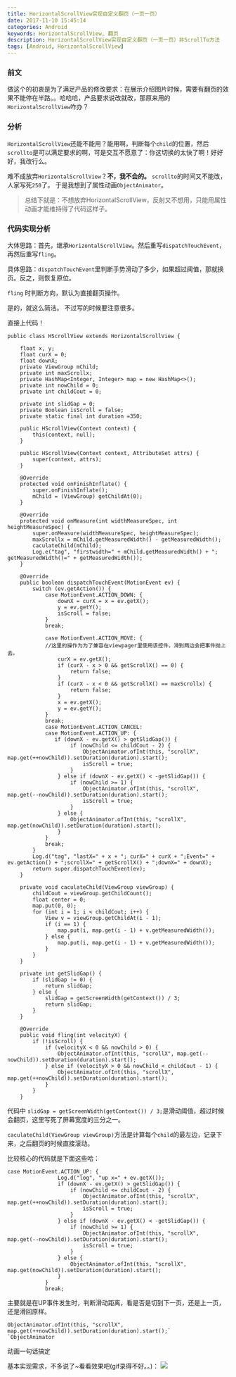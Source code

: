```yaml
---
title: HorizontalScrollView实现自定义翻页（一页一页）
date: 2017-11-10 15:45:14
categories: Android
keywords: HorizontalScrollView, 翻页
description: HorizontalScrollView实现自定义翻页（一页一页）非ScrollTo方法
tags: [Android, HorizontalScrollView]
---
```

### 前文

做这个的初衷是为了满足产品的修改要求：在展示介绍图片时候，需要有翻页的效果不能停在半路。。哈哈哈，产品要求说改就改，那原来用的`HorizontalScrollView`咋办？

### 分析
`HorizontalScrollView`还能不能用？能用啊，判断每个`child`的位置，然后`scrollto`是可以满足要求的啊，可是交互不愿意了：你这切换的太快了啊！好好好，我改行么。

难不成放弃`HorizontalScrollView`？**不，我不会的。**
`scrollto`的时间又不能改，人家写死`250`了。
于是我想到了属性动画`ObjectAnimator`。
> 总结下就是：不想放弃HorizontalScrollView，反射又不想用，只能用属性动画才能维持得了代码这样子。


### 代码实现分析

大体思路：首先，继承`HorizontalScrollView`。然后重写`dispatchTouchEvent`，再然后重写`fling`。

具体思路：`dispatchTouchEvent`里判断手势滑动了多少，如果超过阈值，那就换页。反之，则恢复原位。

`fling` 时判断方向，默认为直接翻页操作。

是的，就这么简洁。 不过写的时候要注意很多。

直接上代码！

```
public class HScrollView extends HorizontalScrollView {
  
    float x, y;
    float curX = 0;
    float downX;
    private ViewGroup mChild;
    private int maxScrollx;
    private HashMap<Integer, Integer> map = new HashMap<>();
    private int nowChild = 0;
    private int childCout = 0;

    private int slidGap = 0;
    private Boolean isScroll = false;
    private static final int duration =350;

    public HScrollView(Context context) {
        this(context, null);
    }

    public HScrollView(Context context, AttributeSet attrs) {
        super(context, attrs);
    }

    @Override
    protected void onFinishInflate() {
        super.onFinishInflate();
        mChild = (ViewGroup) getChildAt(0);
    }

    @Override
    protected void onMeasure(int widthMeasureSpec, int heightMeasureSpec) {
        super.onMeasure(widthMeasureSpec, heightMeasureSpec);
        maxScrollx = mChild.getMeasuredWidth() - getMeasuredWidth();
        caculateChild(mChild);
        Log.e("tag", "firstwidth=" + mChild.getMeasuredWidth() + "; getMeasuredWidth()=" + getMeasuredWidth());
    }

    @Override
    public boolean dispatchTouchEvent(MotionEvent ev) {
        switch (ev.getAction()) {
            case MotionEvent.ACTION_DOWN: {
                downX = curX = x = ev.getX();
                y = ev.getY();
                isScroll = false;
            }
            break;

            case MotionEvent.ACTION_MOVE: {
            //这里的操作为为了兼容在viewpager里使用该控件，滑到两边会把事件抛上去。
                curX = ev.getX();
                if (curX - x > 0 && getScrollX() == 0) {
                    return false;
                }
                if (curX - x < 0 && getScrollX() == maxScrollx) {
                    return false;
                }
                x = ev.getX();
                y = ev.getY();
            }
            break;
            case MotionEvent.ACTION_CANCEL:
            case MotionEvent.ACTION_UP: {
               if (downX - ev.getX() > getSlidGap()) {
                    if (nowChild <= childCout - 2) {
                        ObjectAnimator.ofInt(this, "scrollX", map.get(++nowChild)).setDuration(duration).start();
                        isScroll = true;
                    }
                } else if (downX - ev.getX() < -getSlidGap()) {
                    if (nowChild >= 1) {
                        ObjectAnimator.ofInt(this, "scrollX", map.get(--nowChild)).setDuration(duration).start();
                        isScroll = true;
                    }
                } else {
                    ObjectAnimator.ofInt(this, "scrollX", map.get(nowChild)).setDuration(duration).start();
                }
            }
            break;
        }
        Log.d("tag", "lastX=" + x + "; curX=" + curX + ";Event=" + ev.getAction() + ";scrollX=" + getScrollX() + ";downX=" + downX);
        return super.dispatchTouchEvent(ev);
    }

    private void caculateChild(ViewGroup viewGroup) {
        childCout = viewGroup.getChildCount();
        float center = 0;
        map.put(0, 0);
        for (int i = 1; i < childCout; i++) {
            View v = viewGroup.getChildAt(i - 1);
            if (i == 1) {
                map.put(i, map.get(i - 1) + v.getMeasuredWidth());
            } else {
                map.put(i, map.get(i - 1) + v.getMeasuredWidth());
            }
        }
    }

    private int getSlidGap() {
        if (slidGap != 0) {
            return slidGap;
        } else {
            slidGap = getScreenWidth(getContext()) / 3;
            return slidGap;
        }
    }

    @Override
    public void fling(int velocityX) {
        if (!isScroll) {
            if (velocityX < 0 && nowChild > 0) {
                ObjectAnimator.ofInt(this, "scrollX", map.get(--nowChild)).setDuration(duration).start();
            } else if (velocityX > 0 && nowChild < childCout - 1) {
                ObjectAnimator.ofInt(this, "scrollX", map.get(++nowChild)).setDuration(duration).start();
            }
        }
    }
```

代码中 `slidGap = getScreenWidth(getContext()) / 3;`是滑动阈值，超过时候会翻页，这里写死了屏幕宽度的三分之一。

`caculateChild(ViewGroup viewGroup)`方法是计算每个`child`的最左边，记录下来，之后翻页的时候直接滚动。

比较核心的代码就是下面这些哈：

```
case MotionEvent.ACTION_UP: {
                Log.d("log", "up x=" + ev.getX());
                if (downX - ev.getX() > getSlidGap()) {
                    if (nowChild <= childCout - 2) {
                        ObjectAnimator.ofInt(this, "scrollX", map.get(++nowChild)).setDuration(duration).start();
                        isScroll = true;
                    }
                } else if (downX - ev.getX() < -getSlidGap()) {
                    if (nowChild >= 1) {
                        ObjectAnimator.ofInt(this, "scrollX", map.get(--nowChild)).setDuration(duration).start();
                        isScroll = true;
                    }
                } else {
                    ObjectAnimator.ofInt(this, "scrollX", map.get(nowChild)).setDuration(duration).start();
                }
            }
            break;
```

主要就是在UP事件发生时，判断滑动距离，看是否是切到下一页，还是上一页，还是滑回原样。

```
ObjectAnimator.ofInt(this, "scrollX", map.get(++nowChild)).setDuration(duration).start();`
`ObjectAnimator
``` 
动画一句话搞定

基本实现需求，不多说了~看看效果吧(gif录得不好。。)：
![](http://oi5p36v0h.bkt.clouddn.com/ezgif.com-gif-maker.gif)













